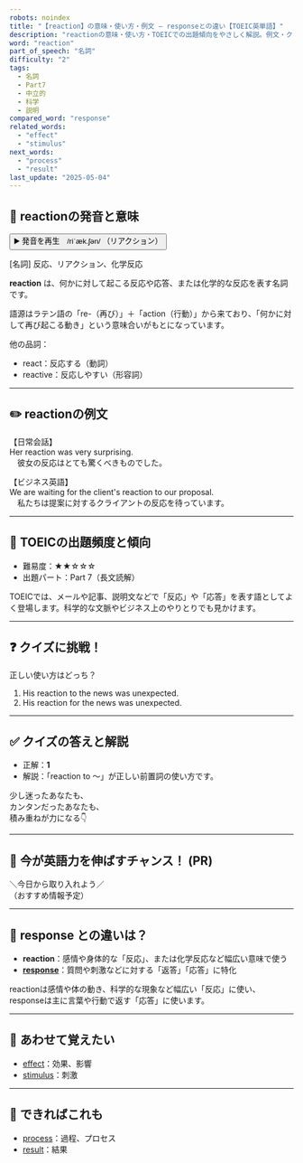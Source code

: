 ```yaml
---
robots: noindex
title: "【reaction】の意味・使い方・例文 ― responseとの違い【TOEIC英単語】"
description: "reactionの意味・使い方・TOEICでの出題傾向をやさしく解説。例文・クイズ付きでresponseとの違いもわかりやすく学べます。"
word: "reaction"
part_of_speech: "名詞"
difficulty: "2"
tags:
  - 名詞
  - Part7
  - 中立的
  - 科学
  - 説明
compared_word: "response"
related_words:
  - "effect"
  - "stimulus"
next_words:
  - "process"
  - "result"
last_update: "2025-05-04"
---
```


## 🔰 reactionの発音と意味

<button class="play-audio" onclick="playTTS('reaction')">
  <span class="play-audio-main">
    ▶️ 発音を再生　/riˈæk.ʃən/
  </span>
  <span class="play-audio-sub">
    （リアクション）
  </span>
</button>

[名詞] 反応、リアクション、化学反応

**reaction** は、何かに対して起こる反応や応答、または化学的な反応を表す名詞です。

語源はラテン語の「re-（再び）」＋「action（行動）」から来ており、「何かに対して再び起こる動き」という意味合いがもとになっています。

他の品詞：  
- react：反応する（動詞）
- reactive：反応しやすい（形容詞）

---

## ✏️ reactionの例文

【日常会話】  
Her reaction was very surprising.  
　彼女の反応はとても驚くべきものでした。

【ビジネス英語】  
We are waiting for the client's reaction to our proposal.  
　私たちは提案に対するクライアントの反応を待っています。

---

## 🎯 TOEICの出題頻度と傾向

- 難易度：★★☆☆☆
- 出題パート：Part 7（長文読解）

TOEICでは、メールや記事、説明文などで「反応」や「応答」を表す語としてよく登場します。科学的な文脈やビジネス上のやりとりでも見かけます。

---

## ❓ クイズに挑戦！

正しい使い方はどっち？

1. His reaction to the news was unexpected.  
2. His reaction for the news was unexpected.

---

## ✅ クイズの答えと解説

- 正解：**1**
- 解説：「reaction to ～」が正しい前置詞の使い方です。

少し迷ったあなたも、  
カンタンだったあなたも、  
積み重ねが力になる👇️

---

## 🚀 今が英語力を伸ばすチャンス！ (PR)

<div class="info-center">
＼今日から取り入れよう／<br>  
（おすすめ情報予定）
</div>

---

## 🤔  response との違いは？

- **reaction**：感情や身体的な「反応」、または化学反応など幅広い意味で使う
- **[response](/word/response/)**：質問や刺激などに対する「返答」「応答」に特化

reactionは感情や体の動き、科学的な現象など幅広い「反応」に使い、responseは主に言葉や行動で返す「応答」に使います。

---

## 🧩 あわせて覚えたい

- [effect](/word/effect/)：効果、影響
- [stimulus](/word/stimulus/)：刺激

---

## 📖 できればこれも

- [process](/word/process/)：過程、プロセス
- [result](/word/result/)：結果

<!-- cvid: aid47_bid21 -->
